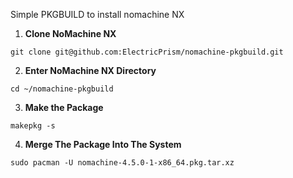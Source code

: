Simple PKGBUILD to install nomachine NX

1. **Clone NoMachine NX**
  ```
  git clone git@github.com:ElectricPrism/nomachine-pkgbuild.git
  ```
2. **Enter NoMachine NX Directory**
  ```
  cd ~/nomachine-pkgbuild
  ```
3. **Make the Package**
  ```
  makepkg -s
  ```
4. **Merge The Package Into The System**
  ```
  sudo pacman -U nomachine-4.5.0-1-x86_64.pkg.tar.xz
  ```
